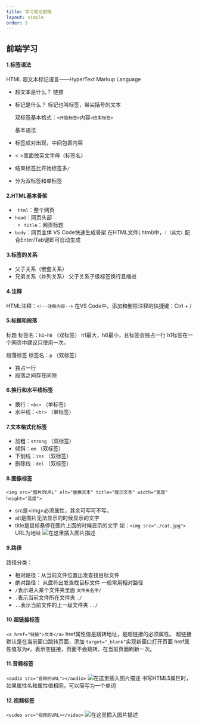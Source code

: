 ```yaml
---
title: 学习笔记前端
layout: simple
order: 5
---
```


## 前端学习
#### 1.标签语法
HTML 超文本标记语言——HyperText Markup Language
- 超文本是什么？  链接

- 标记是什么？	  标记也叫标签，带尖括号的文本

  

  双标签基本格式：`<开始标签>`内容`<结束标签>`

  

  基本语法

- 标签成对出现，中间包裹内容

- < >里面放英文字母（标签名）

- 结束标签比开始标签多`/`

- 分为双标签和单标签
#### 2.HTML基本骨架
- ` html`：整个网页
- `head`：网页头部
	- `title`：网页标题 
- `body`：网页主体
VS Code快速生成骨架
在HTML文件(.html)中，`!（英文）`配合Enter/Tab键即可自动生成
#### 3.标签的关系
- 父子关系（嵌套关系）
- 兄弟关系（并列关系）
父子关系子级标签换行且缩进
#### 4.注释
HTML注释：`<!--注释内容-->`
在VS Code中，添加和删除注释的快捷键：Ctrl + /
#### 5.标题和段落
标题
标签名：`h1~h6`	（双标签）
h1最大，h6最小，且标签会独占一行
h1标签在一个网页中建议只使用一次。

段落标签
标签名：`p`	（双标签）
- 独占一行
- 段落之间存在间隙
#### 6.换行和水平线标签
- 换行：`<br>`	（单标签）
- 水平线：`<hr>`	（单标签）
#### 7.文本格式化标签
- 加粗：`strong`	（双标签）
- 倾斜：`em`		（双标签）
- 下划线：`ins`		（双标签）
- 删除线：`del`		（双标签）
#### 8.图像标签
`<img src="图片的URL" alt="替换文本" title="提示文本" width="宽度" height="高度">`
- src是\<img>必须属性，其余可写可不写。
- alt是图片无法显示的时候显示的文字
- title是鼠标悬停在图片上面的时候显示的文字
如：`<img src="./cat.jpg">`	URL为地址
![在这里插入图片描述](https://img-blog.csdnimg.cn/direct/3fb2809de55f421b84f73ce365648e08.png)
#### 9.路径
路径分类：
- 相对路径：从当前文件位置出发查找目标文件
- 绝对路径： 从盘符出发查找目标文件
一般常用相对路径
- `/`表示进入某个文件夹里面			`文件夹名字/`
- `.`表示当前文件所在文件夹			`./`
- `..`表示当前文件的上一级文件夹	`../`
####  10.超链接标签
`<a href="链接">文本</a>`
href属性值是跳转地址，是超链接的必须属性。
超链接默认是在当前窗口跳转页面，添加 `target="_blank"`实现新窗口打开页面
href属性值写为`#`，表示空链接，页面不会跳转，在当前页面刷新一次。
#### 11.音频标签
`<audio src="音频的URL"></audio>`
![在这里插入图片描述](https://img-blog.csdnimg.cn/direct/cd73a99a17824af3a139903486192f61.png)
书写HTML5属性时，如果属性名和属性值相同，可以简写为一个单词
#### 12.视频标签
`<video src="视频的URL></video>`
![在这里插入图片描述](https://img-blog.csdnimg.cn/direct/7af88656fc7e4cf1a6d5cadd689e4ecd.png)